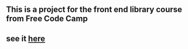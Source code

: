 ## This is a project for the front end library course from Free Code Camp 

## see it [here](https://adferrin.github.io/DrumMachineFCC/)